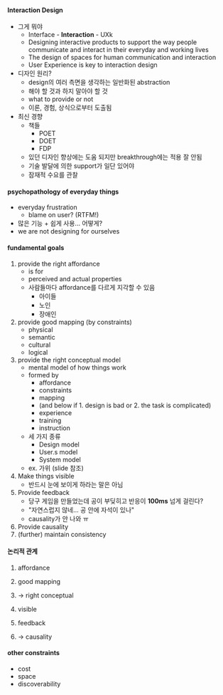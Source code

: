 #### Interaction Design

* 그게 뭐야
    * Interface - **Interaction** - UXk
    * Designing interactive products to support the way people communicate and interact in their everyday and working lives
    * The design of spaces for human communication and interaction
    * User Experience is key to interaction design
* 디자인 원리?
    * design의 여러 측면을 생각하는 일반화된 abstraction
    * 해야 할 것과 하지 말아야 할 것
    * what to provide or not
    * 이론, 경험, 상식으로부터 도출됨
* 최신 경향
    * 책들
        * POET
        * DOET
        * FDP
    * 있던 디자인 향상에는 도움 되지만 breakthrough에는 적용 잘 안됨
    * 기술 발달에 의한 support가 일단 있어야
    * 잠재적 수요를 관찰

#### psychopathology of everyday things

* everyday frustration
    * blame on user? (RTFM!)
* 많은 기능 + 쉽게 사용... 어떻게?
* we are not designing for ourselves

#### fundamental goals

1. provide the right affordance
    * is for
    * perceived and actual properties
    * 사람들마다 affordance를 다르게 지각할 수 있음
        * 아이들
        * 노인
        * 장애인
1. provide good mapping (by constraints)
    * physical
    * semantic
    * cultural
    * logical
1. provide the right conceptual model
    * mental model of how things work
    * formed by
        * affordance
        * constraints
        * mapping
        * (and below if 1. design is bad or 2. the task is complicated)
        * experience
        * training
        * instruction
    * 세 가지 종류
        * Design model
        * User.s model
        * System model
    * ex. 가위 (slide 참조)
1. Make things visible
    * 반드시 눈에 보이게 하라는 말은 아님
1. Provide feedback
    * 당구 게임을 만들었는데 공이 부딪히고 반응이 **100ms** 넘게 걸린다?
    * "자연스럽지 않네... 공 안에 자석이 있나"
    * causality가 안 나와 ㅠ
1. Provide causality
1. (further) maintain consistency

#### 논리적 관계

1. affordance
2. good mapping
3. -> right conceptual

1. visible
2. feedback
3. -> causality

#### other constraints

* cost
* space
* discoverability
